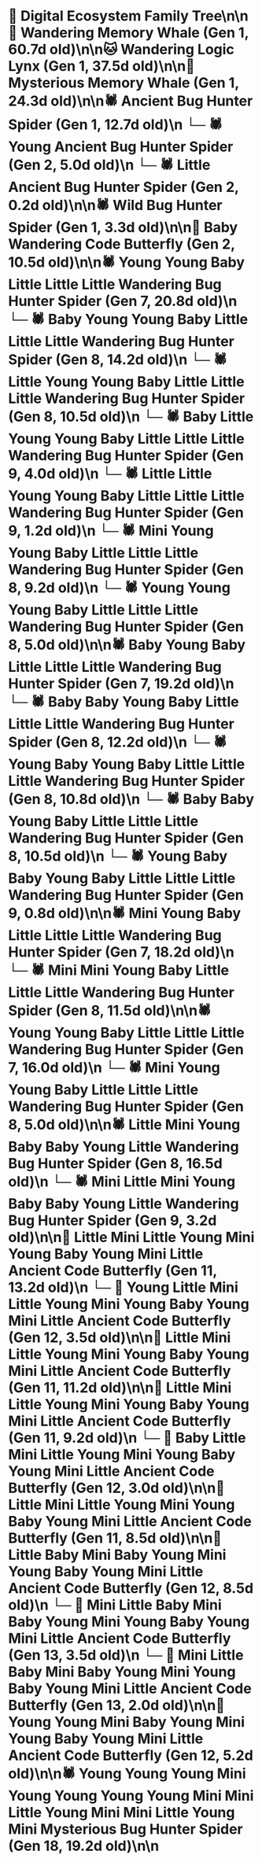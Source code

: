# 🌳 Digital Ecosystem Family Tree\n\n🐋 Wandering Memory Whale (Gen 1, 60.7d old)\n\n🐱 Wandering Logic Lynx (Gen 1, 37.5d old)\n\n🐋 Mysterious Memory Whale (Gen 1, 24.3d old)\n\n🕷️ Ancient Bug Hunter Spider (Gen 1, 12.7d old)\n  └─ 🕷️ Young Ancient Bug Hunter Spider (Gen 2, 5.0d old)\n  └─ 🕷️ Little Ancient Bug Hunter Spider (Gen 2, 0.2d old)\n\n🕷️ Wild Bug Hunter Spider (Gen 1, 3.3d old)\n\n🦋 Baby Wandering Code Butterfly (Gen 2, 10.5d old)\n\n🕷️ Young Young Baby Little Little Little Wandering Bug Hunter Spider (Gen 7, 20.8d old)\n  └─ 🕷️ Baby Young Young Baby Little Little Little Wandering Bug Hunter Spider (Gen 8, 14.2d old)\n  └─ 🕷️ Little Young Young Baby Little Little Little Wandering Bug Hunter Spider (Gen 8, 10.5d old)\n    └─ 🕷️ Baby Little Young Young Baby Little Little Little Wandering Bug Hunter Spider (Gen 9, 4.0d old)\n    └─ 🕷️ Little Little Young Young Baby Little Little Little Wandering Bug Hunter Spider (Gen 9, 1.2d old)\n  └─ 🕷️ Mini Young Young Baby Little Little Little Wandering Bug Hunter Spider (Gen 8, 9.2d old)\n  └─ 🕷️ Young Young Young Baby Little Little Little Wandering Bug Hunter Spider (Gen 8, 5.0d old)\n\n🕷️ Baby Young Baby Little Little Little Wandering Bug Hunter Spider (Gen 7, 19.2d old)\n  └─ 🕷️ Baby Baby Young Baby Little Little Little Wandering Bug Hunter Spider (Gen 8, 12.2d old)\n  └─ 🕷️ Young Baby Young Baby Little Little Little Wandering Bug Hunter Spider (Gen 8, 10.8d old)\n  └─ 🕷️ Baby Baby Young Baby Little Little Little Wandering Bug Hunter Spider (Gen 8, 10.5d old)\n    └─ 🕷️ Young Baby Baby Young Baby Little Little Little Wandering Bug Hunter Spider (Gen 9, 0.8d old)\n\n🕷️ Mini Young Baby Little Little Little Wandering Bug Hunter Spider (Gen 7, 18.2d old)\n  └─ 🕷️ Mini Mini Young Baby Little Little Little Wandering Bug Hunter Spider (Gen 8, 11.5d old)\n\n🕷️ Young Young Baby Little Little Little Wandering Bug Hunter Spider (Gen 7, 16.0d old)\n  └─ 🕷️ Mini Young Young Baby Little Little Little Wandering Bug Hunter Spider (Gen 8, 5.0d old)\n\n🕷️ Little Mini Young Baby Baby Young Little Wandering Bug Hunter Spider (Gen 8, 16.5d old)\n  └─ 🕷️ Mini Little Mini Young Baby Baby Young Little Wandering Bug Hunter Spider (Gen 9, 3.2d old)\n\n🦋 Little Mini Little Young Mini Young Baby Young Mini Little Ancient Code Butterfly (Gen 11, 13.2d old)\n  └─ 🦋 Young Little Mini Little Young Mini Young Baby Young Mini Little Ancient Code Butterfly (Gen 12, 3.5d old)\n\n🦋 Little Mini Little Young Mini Young Baby Young Mini Little Ancient Code Butterfly (Gen 11, 11.2d old)\n\n🦋 Little Mini Little Young Mini Young Baby Young Mini Little Ancient Code Butterfly (Gen 11, 9.2d old)\n  └─ 🦋 Baby Little Mini Little Young Mini Young Baby Young Mini Little Ancient Code Butterfly (Gen 12, 3.0d old)\n\n🦋 Little Mini Little Young Mini Young Baby Young Mini Little Ancient Code Butterfly (Gen 11, 8.5d old)\n\n🦋 Little Baby Mini Baby Young Mini Young Baby Young Mini Little Ancient Code Butterfly (Gen 12, 8.5d old)\n  └─ 🦋 Mini Little Baby Mini Baby Young Mini Young Baby Young Mini Little Ancient Code Butterfly (Gen 13, 3.5d old)\n  └─ 🦋 Mini Little Baby Mini Baby Young Mini Young Baby Young Mini Little Ancient Code Butterfly (Gen 13, 2.0d old)\n\n🦋 Young Young Mini Baby Young Mini Young Baby Young Mini Little Ancient Code Butterfly (Gen 12, 5.2d old)\n\n🕷️ Young Young Young Mini Young Young Young Young Mini Mini Little Young Mini Mini Little Young Mini Mysterious Bug Hunter Spider (Gen 18, 19.2d old)\n\n